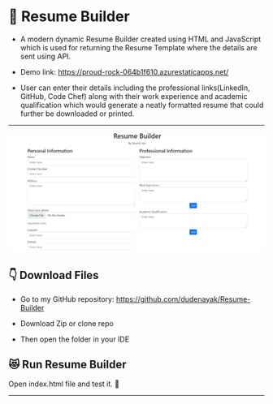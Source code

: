 # 📃 Resume Builder

* A modern dynamic Resume Builder created  using HTML and JavaScript which is used for returning the Resume Template where the details are sent using API. 

* Demo link: https://proud-rock-064b1f610.azurestaticapps.net/

* User can enter their details including the professional links(LinkedIn, GitHub, Code Chef) along with their work experience and academic qualification which would generate a neatly formatted resume that could further be downloaded or printed.

---
![Generate Resume 👨‍🎓](1.png) 

## 👇 Download Files
* Go to my GitHub repository: https://github.com/dudenayak/Resume-Builder
* Download Zip or clone repo

* Then open the folder in your IDE 

## 😻 Run Resume Builder

Open index.html file and test it. 🎉

---


